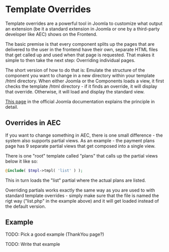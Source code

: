 # Template Overrides

Template overrides are a powerful tool in Joomla to customize what output an extension (be it a standard extension in Joomla or one by a third-party developer like AEC) shows on the Frontend.

The basic premise is that every component splits up the pages that are delivered to the user in the frontend have their own, separate HTML files that get called up and used when that page is requested. That makes it simple to then take the next step: Overriding individual pages.

The short version of how to do that is: Emulate the structure of the component you want to change in a new directory within your template /html directory. When either Joomla or the Components loads a view, it first checks the template /html directory - if it finds an override, it will display that override. Otherwise, it will load and display the standard view.

[This page](https://docs.joomla.org/How_to_override_the_output_from_the_Joomla!_core) in the official Joomla documentation explains the principle in detail.

## Overrides in AEC

If you want to change something in AEC, there is one small difference - the system also supports partial views. As an example - the payment plans page has 9 separate partial views that get composed into a single view.

There is one "root" template called "plans" that calls up the partial views below it like so:

```php
@include( $tmpl->tmpl( 'list' ) );
```

This in turn loads the "list" partial where the actual plans are listed.

Overriding partials works exactly the same way as you are used to with standard template overrides - simply make sure that the file is named the rigt way ("list.php" in the example above) and it will get loaded instead of the default version.

## Example

TODO: Pick a good example (ThankYou page?)

TODO: Write that example
